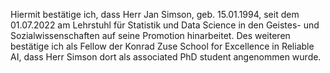 

Hiermit bestätige ich, dass Herr Jan Simson, geb. 15.01.1994, seit dem 01.07.2022 am Lehrstuhl für Statistik und Data Science in den Geistes- und Sozialwissenschaften auf seine Promotion hinarbeitet. Des weiteren bestätige ich als Fellow der Konrad Zuse School for Excellence in Reliable AI, dass Herr Simson dort als associated PhD student angenommen wurde.